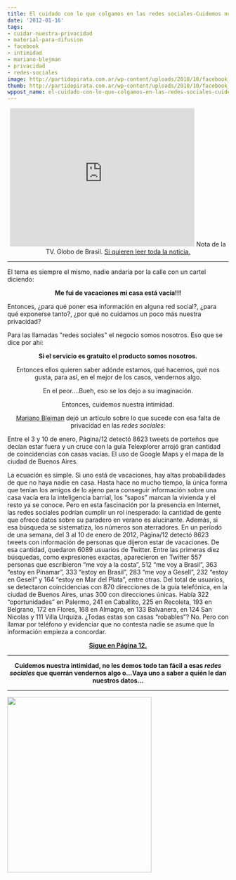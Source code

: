 ```yaml
---
title: El cuidado con lo que colgamos en las redes sociales-Cuidemos nuestra intimidad.
date: '2012-01-16'
tags:
- cuidar-nuestra-privacidad
- material-para-difusion
- facebook
- intimidad
- mariano-blejman
- privacidad
- redes-sociales
image: http://partidopirata.com.ar/wp-content/uploads/2010/10/facebook_privacidad.jpg
thumb: http://partidopirata.com.ar/wp-content/uploads/2010/10/facebook_privacidad-150x150.jpg
wppost_name: el-cuidado-con-lo-que-colgamos-en-las-redes-sociales-cuidemos-nuestra-intimidad
---
```


<center>
<iframe src="http://www.youtube.com/embed/KhzjJoLkUb0" frameborder="0" width="420" height="315"></iframe>
Nota de la TV. Globo de Brasil.
<a href="http://g1.globo.com/jornal-hoje/noticia/2011/12/criminosos-usam-informacoes-da-internet-para-realizar-assaltos-em-sp.html" target="_blank">Si quieren leer toda la noticia.</a></center>

<hr />
<p style="text-align: left;">El tema es siempre el mismo, nadie andaría por la calle con un cartel diciendo:</p>
<p style="text-align: center;"><strong>Me fui de vacaciones mi casa está vacía!!!</strong></p>
<p style="text-align: left;">Entonces, ¿para qué poner esa información en alguna red social?, ¿para qué exponerse tanto?, ¿por qué no cuidamos un poco más nuestra privacidad?</p>
<p style="text-align: left;">Para las llamadas "redes sociales" el negocio somos nosotros. Eso que se dice por ahí:</p>
<p style="text-align: center;"><strong>Si el servicio es gratuito el producto somos nosotros.</strong></p>
<p style="text-align: center;">Entonces ellos quieren saber adónde estamos, qué hacemos, qué nos gusta, para así, en el mejor de los casos, vendernos algo.</p>
<p style="text-align: center;">En el peor....Bueh, eso se los dejo a su imaginación.</p>
<p style="text-align: center;">Entonces, cuidemos nuestra intimidad.</p>
<p style="text-align: center;"><a href="https://twitter.com/#!/blejman" target="_blank">Mariano Blejman</a> dejó un artículo sobre lo que sucede con esa falta de privacidad en las <em>redes sociales:</em></p>
<p style="text-align: left;">Entre el 3 y 10 de enero, Página/12 detectó 8623 tweets de porteños que decían estar fuera y un cruce con la guía Telexplorer arrojó gran cantidad de coincidencias con casas vacías. El uso de Google Maps y el mapa de la ciudad de Buenos Aires.</p>
<p style="text-align: left;">La ecuación es simple. Si uno está de vacaciones, hay altas probabilidades de que no haya nadie en casa. Hasta hace no mucho tiempo, la única forma que tenían los amigos de lo ajeno para conseguir información sobre una casa vacía era la inteligencia barrial, los “sapos” marcan la vivienda y el resto ya se conoce. Pero en esta fascinación por la presencia en Internet, las redes sociales podrían cumplir un rol inesperado: la cantidad de gente que ofrece datos sobre su paradero en verano es alucinante. Además, si esa búsqueda se sistematiza, los números son aterradores. En un período de una semana, del 3 al 10 de enero de 2012, Página/12 detectó 8623 tweets con información de personas que dijeron estar de vacaciones. De esa cantidad, quedaron 6089 usuarios de Twitter. Entre las primeras diez búsquedas, como expresiones exactas, aparecieron en Twitter 557 personas que escribieron “me voy a la costa”, 512 “me voy a Brasil”, 363 “estoy en Pinamar”, 333 “estoy en Brasil”, 283 “me voy a Gesell”, 232 “estoy en Gesell” y 164 “estoy en Mar del Plata”, entre otras. Del total de usuarios, se detectaron coincidencias con 870 direcciones de la guía telefónica, en la ciudad de Buenos Aires, unas 300 con direcciones únicas. Había 322 “oportunidades” en Palermo, 241 en Caballito, 225 en Recoleta, 193 en Belgrano, 172 en Flores, 168 en Almagro, en 133 Balvanera, en 124 San Nicolas y 111 Villa Urquiza. ¿Todas estas son casas “robables”? No. Pero con llamar por teléfono y evidenciar que no contesta nadie se asume que la información empieza a concordar.</p>
<p style="text-align: center;"><strong><a href="http://www.pagina12.com.ar/diario/elpais/1-185567-2012-01-16.html" target="_blank">Sigue en Página 12.</a></strong></p>


<hr />
<p style="text-align: center;"><strong>Cuidemos nuestra intimidad, no les demos todo tan fácil a esas <em>redes sociales</em> que querrán vendernos algo o...Vaya uno a saber a quién le dan nuestros datos...</strong></p>


<hr /><img class="alignnone" title="Chorros" src="http://4.bp.blogspot.com/_CPtUSP1MzEE/TGwTgXgoQLI/AAAAAAAADT0/NyZhUVVOTjQ/s400/ladron.jpg" alt="" width="328" height="400" />
